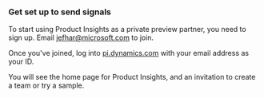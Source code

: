 ### Get set up to send signals

To start using Product Insights as a private preview partner, you need
to sign up. Email
[jefhar@microsoft.com](email:jefhar@microsoft.com) to join.

Once you've joined, log into [pi.dynamics.com](https://pi.dynamics.com)
with your email address as your ID.

You will see the home page for Product Insights, and an invitation
to create a team or try a sample.
